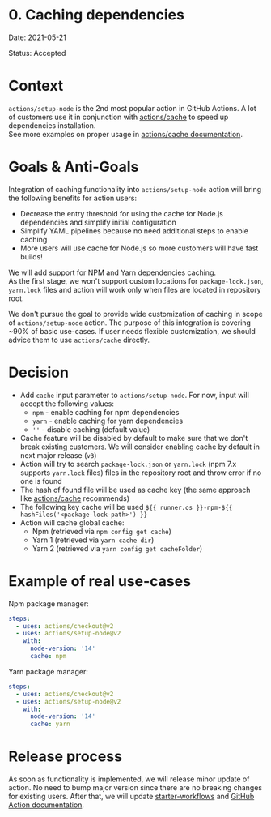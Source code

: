 # 0. Caching dependencies

Date: 2021-05-21

Status: Accepted

# Context

`actions/setup-node` is the 2nd most popular action in GitHub Actions. A lot of customers use it in conjunction with [actions/cache](https://github.com/actions/cache) to speed up dependencies installation.  
See more examples on proper usage in [actions/cache documentation](https://github.com/actions/cache/blob/main/examples.md#node---npm).

# Goals & Anti-Goals

Integration of caching functionality into `actions/setup-node` action will bring the following benefits for action users:

- Decrease the entry threshold for using the cache for Node.js dependencies and simplify initial configuration
- Simplify YAML pipelines because no need additional steps to enable caching
- More users will use cache for Node.js so more customers will have fast builds!

We will add support for NPM and Yarn dependencies caching.  
As the first stage, we won't support custom locations for `package-lock.json`, `yarn.lock` files and action will work only when files are located in repository root.

We don't pursue the goal to provide wide customization of caching in scope of `actions/setup-node` action. The purpose of this integration is covering ~90% of basic use-cases. If user needs flexible customization, we should advice them to use `actions/cache` directly.

# Decision

- Add `cache` input parameter to `actions/setup-node`. For now, input will accept the following values:
  - `npm` - enable caching for npm dependencies
  - `yarn` - enable caching for yarn dependencies
  - `''` - disable caching (default value)
- Cache feature will be disabled by default to make sure that we don't break existing customers. We will consider enabling cache by default in next major release (`v3`)
- Action will try to search `package-lock.json` or `yarn.lock` (npm 7.x supports `yarn.lock` files) files in the repository root and throw error if no one is found
- The hash of found file will be used as cache key (the same approach like [actions/cache](https://github.com/actions/cache/blob/main/examples.md#node---npm) recommends)
- The following key cache will be used `${{ runner.os }}-npm-${{ hashFiles('<package-lock-path>') }}`
- Action will cache global cache:
  - Npm (retrieved via `npm config get cache`)
  - Yarn 1 (retrieved via `yarn cache dir`)
  - Yarn 2 (retrieved via `yarn config get cacheFolder`)

# Example of real use-cases

Npm package manager:

```yml
steps:
  - uses: actions/checkout@v2
  - uses: actions/setup-node@v2
    with:
      node-version: '14'
      cache: npm
```

Yarn package manager:

```yml
steps:
  - uses: actions/checkout@v2
  - uses: actions/setup-node@v2
    with:
      node-version: '14'
      cache: yarn
```

# Release process

As soon as functionality is implemented, we will release minor update of action. No need to bump major version since there are no breaking changes for existing users.
After that, we will update [starter-workflows](https://github.com/actions/starter-workflows/blob/main/ci/node.js.yml) and [GitHub Action documentation](https://docs.github.com/en/actions/guides/building-and-testing-nodejs#example-caching-dependencies).
